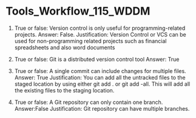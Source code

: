 # Tools_Workflow_115_WDDM
1) True or false: Version control is only useful for programming-related projects. 
Answer: False.
Justification: Version Control or VCS can be used for non-programming related projects such as 
financial spreadsheets and also word documents

2) True or false: Git is a distributed version control tool
Answer: True

3) True or false: A single commit can include changes for multiple files.
Answer: True
Justification: You can add all the untracked files to the staged location by using either git add . or git add -all. This will add all the existing files to the staging location.

4) True or false: A Git repository can only contain one branch.
Answer:False
Justification: Git repository can have multiple branches. 


